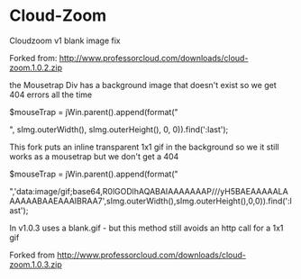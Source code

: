 Cloud-Zoom
==========

Cloudzoom v1 blank image fix

Forked from: http://www.professorcloud.com/downloads/cloud-zoom.1.0.2.zip

the Mousetrap Div has a background image that doesn't exist so we get 404 errors all the time

$mouseTrap = jWin.parent().append(format("<div class='mousetrap' style='background-image:url(\".\");z-index:999;position:absolute;width:%0px;height:%1px;left:%2px;top:%3px;\'></div>", sImg.outerWidth(), sImg.outerHeight(), 0, 0)).find(':last');

This fork puts an inline transparent 1x1 gif in the background so we it still works as a mousetrap but we don't get a 404

$mouseTrap = jWin.parent().append(format("<div class='mousetrap' style='background-image:url(\"%0\");z-index:999;position:absolute;width:%1px;height:%2px;left:%3px;top:%4px;\'></div>",'data:image/gif;base64,R0lGODlhAQABAIAAAAAAAP///yH5BAEAAAAALAAAAAABAAEAAAIBRAA7',sImg.outerWidth(),sImg.outerHeight(),0,0)).find(':last');



In v1.0.3 uses a blank.gif - but this method still avoids an http call for a 1x1 gif

Forked from http://www.professorcloud.com/downloads/cloud-zoom.1.0.3.zip
